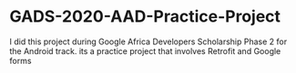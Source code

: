 # GADS-2020-AAD-Practice-Project
I did this project during Google Africa Developers Scholarship Phase 2 for the Android track. its a practice project that involves Retrofit and Google forms
